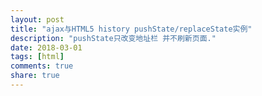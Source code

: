 ```yaml
---
layout: post
title: "ajax与HTML5 history pushState/replaceState实例"
description: "pushState只改变地址栏 并不刷新页面."
date: 2018-03-01
tags: [html]
comments: true
share: true
---
```

